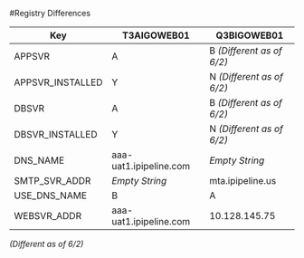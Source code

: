 #Registry Differences

Key| T3AIGOWEB01|Q3BIGOWEB01
--|--|--
APPSVR|A|B *(Different as of 6/2)*
APPSVR_INSTALLED|Y|N *(Different as of 6/2)*
DBSVR|A|B *(Different as of 6/2)*
DBSVR_INSTALLED|Y|N *(Different as of 6/2)*
DNS_NAME|aaa-uat1.ipipeline.com|*Empty String*
SMTP_SVR_ADDR|*Empty String*|mta.ipipeline.us
USE_DNS_NAME|B|A
WEBSVR_ADDR|aaa-uat1.ipipeline.com|10.128.145.75


*(Different as of 6/2)*